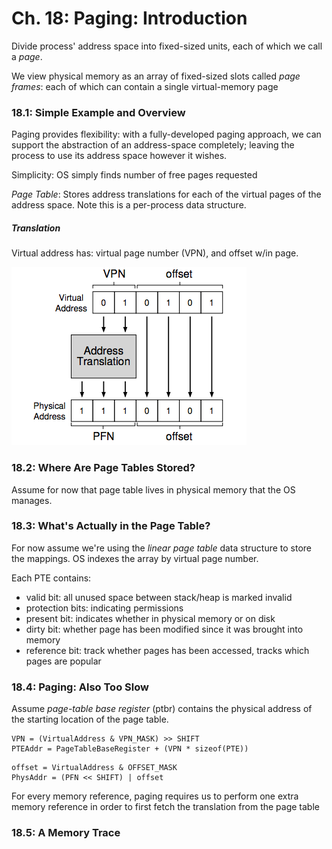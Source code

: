 # Ch. 18: Paging: Introduction

Divide process' address space into fixed-sized units, each of which we call a _page_.

We view physical memory as an array of fixed-sized slots called _page frames_: each of which can contain a single virtual-memory page

### 18.1: Simple Example and Overview

Paging provides flexibility: with a fully-developed paging approach, we can support the abstraction of an address-space completely; leaving the process to use its address space however it wishes.

Simplicity: OS simply finds number of free pages requested

_Page Table_: Stores address translations for each of the virtual pages of the address space. Note this is a per-process data structure.

##### Translation

Virtual address has: virtual page number (VPN), and offset w/in page.

![18](../img/18.png)

### 18.2: Where Are Page Tables Stored?

Assume for now that page table lives in physical memory that the OS manages.

### 18.3: What's Actually in the Page Table?

For now assume we're using the _linear page table_ data structure to store the mappings. OS indexes the array by virtual page number.

Each PTE contains:
  - valid bit: all unused space between stack/heap is marked invalid
  - protection bits: indicating permissions
  - present bit: indicates whether in physical memory or on disk
  - dirty bit: whether page has been modified since it was brought into memory
  - reference bit: track whether pages has been accessed, tracks which pages are popular

### 18.4: Paging: Also Too Slow

Assume _page-table base register_ (ptbr) contains the physical address of the starting location of the page table.

```
VPN = (VirtualAddress & VPN_MASK) >> SHIFT
PTEAddr = PageTableBaseRegister + (VPN * sizeof(PTE))
```

```
offset = VirtualAddress & OFFSET_MASK
PhysAddr = (PFN << SHIFT) | offset
```

For every memory reference, paging requires us to perform one extra memory reference in order to first fetch the translation from the page table

### 18.5: A Memory Trace
